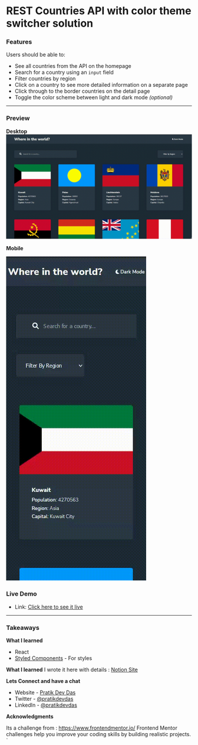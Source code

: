 # REST Countries API with color theme switcher solution

### Features

Users should be able to:

- See all countries from the API on the homepage
- Search for a country using an `input` field
- Filter countries by region
- Click on a country to see more detailed information on a separate page
- Click through to the border countries on the detail page
- Toggle the color scheme between light and dark mode *(optional)*

<hr>

### Preview

**Desktop**
![](./desktop-rm.gif)

**Mobile**

![](./mobile-rm.gif)

### Live Demo

- Link: [Click here to see it live](https://rest-countries-api-with-color-theme-switcher-master-lac.vercel.app/)

<hr>

### Takeaways

**What I learned**

- React
- [Styled Components](https://styled-components.com/) - For styles

**What I learned**
I wrote it here with details : [Notion Site](https://reliable-calliandra-778.notion.site/Takeaways-from-Rest-country-project-458b2a355c434abd8e10aeacda5f42c2)

**Lets Connect and have a chat**

- Website - [Pratik Dev Das](https://www.pratikdevdas.com/)
- Twitter - [@pratikdevdas](https://twitter.com/pratikdevdas)
- LinkedIn - [@pratikdevdas](https://www.linkedin.com/in/pratikdevdas/)

**Acknowledgments**

Its a challenge from : <https://www.frontendmentor.io/>
 Frontend Mentor challenges help you improve your coding skills by building realistic projects.
`
